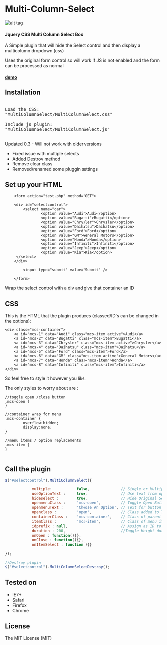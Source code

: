 <h1>Multi-Column-Select</h1>



![alt tag](http://www.djsmith.me/PLUGS/mcs/mcs.jpg)

<h4>Jquery CSS Multi Column Select Box</h4>
<p>A Simple plugin that will hide the Select control and then display a multicolumn dropdown (css)</p>
<p>Uses the original form control so will work if JS is not enabled and the form can be processed as normal</p>
<h4><a href="http://djsmithme.github.io/Multi-Column-Select/">demo</a></h4>

<h2>Installation</h2>

<pre>

Load the CSS:
"MultiColumnSelect/MultiColumnSelect.css"

Include js plugin:
"MultiColumnSelect/MultiColumnSelect.js"

</pre>

<p>Updated 0.3 - Will not work with older versions</p>
<ul>
<li> Fixed issue with multiple selects </li>
<li> Added Destroy method </li>
<li> Remove clear class </li>
<li> Removed/renamed some pluggin settings</li>
</ul>

<h2>Set up your HTML</h2>

```
    <form action="test.php" method="GET">

    <div id="selectcontrol">
        <select name="car">
                <option value="Audi">Audi</option>
                <option value="Bugatti">Bugatti</option>
                <option value="Chrysler">Chrysler</option>
                <option value="Daihatsu">Daihatsu</option>
                <option value="Ford">Ford</option>
                <option value="GM">General Motors</option>
                <option value="Honda">Honda</option>
                <option value="Infiniti">Infiniti</option>
                <option value="Jeep">Jeep</option>
                <option value="Kia">Kia</option>
     </select>
    </div>
    
        <input type="submit" value="Submit" />
    
    </form>

```
Wrap the select control with a div and give that container an ID

<h2>CSS</h2>

This is the HTML that the plugin produces (classed/ID's can be changed in the options):

```
<div class="mcs-container">
	<a id="mcs-1" data="Audi" class="mcs-item active">Audi</a>
	<a id="mcs-2" data="Bugatti" class="mcs-item">Bugatti</a>
	<a id="mcs-3" data="Chrysler" class="mcs-item active">Chrysler</a>
	<a id="mcs-4" data="Daihatsu" class="mcs-item">Daihatsu</a>
	<a id="mcs-5" data="Ford" class="mcs-item">Ford</a>
	<a id="mcs-6" data="GM" class="mcs-item active">General Motors</a>
	<a id="mcs-7" data="Honda" class="mcs-item">Honda</a>
	<a id="mcs-8" data="Infiniti" class="mcs-item">Infiniti</a>
</div>

```
So feel free to style it however you like. 

The only styles to worry about are :

```
//toggle open /close button
.mcs-open {
}

//container wrap for menu
.mcs-container {
        overflow:hidden;            
        display:none;                    
}

//menu items / option replacements
.mcs-item {
}


```


<h2>Call the plugin</h2>

```javascript
$("#selectcontrol").MultiColumnSelect({

            multiple:           false,              // Single or Multiple Select- Default Single
            useOptionText :     true,               // Use text from option. Use false if you plan to use images
            hideselect :        true,               // Hide Original Select Control
            openmenuClass :     'mcs-open',         // Toggle Open Button Class
            openmenuText :      'Choose An Option', // Text for button
            openclass :         'open',             // Class added to Toggle button on open
            containerClass :    'mcs-container',    // Class of parent container
            itemClass :         'mcs-item',         // Class of menu items
            idprefix : null,                        // Assign as ID to items eg 'item-' = #item-1, #item-2, #item-3...
            duration : 200,                         //Toggle Height duration
            onOpen : function(){},
            onClose : function(){},
            onItemSelect : function(){}

});

//Destroy plugin
$("#selectcontrol").MultiColumnSelectDestroy();


```


<h2>Tested on</h2>
<ul>
<li>IE7+</li>
<li>Safari</li>
<li>Firefox </li>
<li>Chrome</li>
</ul>


<h2>License</h2>

<p>The MIT License (MIT)</p>
